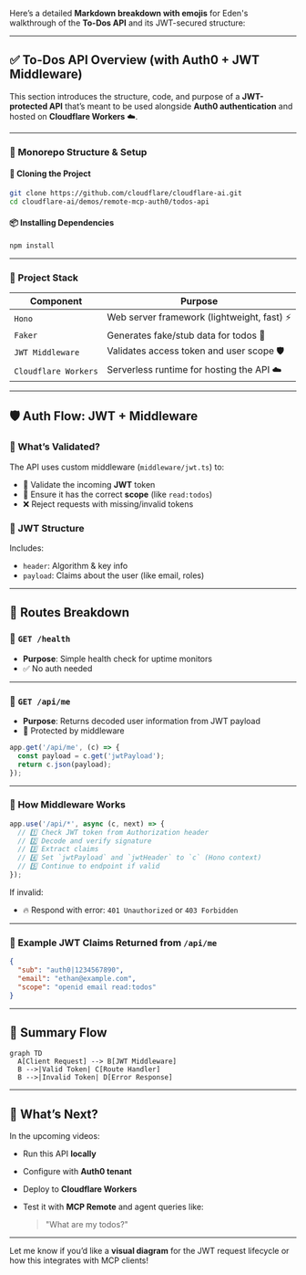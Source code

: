 Here’s a detailed **Markdown breakdown with emojis** for Eden's walkthrough of the **To-Dos API** and its JWT-secured structure:

---

## ✅ To-Dos API Overview (with Auth0 + JWT Middleware)

This section introduces the structure, code, and purpose of a **JWT-protected API** that’s meant to be used alongside **Auth0 authentication** and hosted on **Cloudflare Workers** ☁️.

---

### 🧬 Monorepo Structure & Setup

#### 🧱 Cloning the Project

```bash
git clone https://github.com/cloudflare/cloudflare-ai.git
cd cloudflare-ai/demos/remote-mcp-auth0/todos-api
```

#### 📦 Installing Dependencies

```bash
npm install
```

---

### 🧭 Project Stack

| Component            | Purpose                                     |
| -------------------- | ------------------------------------------- |
| `Hono`               | Web server framework (lightweight, fast) ⚡ |
| `Faker`              | Generates fake/stub data for todos 📄       |
| `JWT Middleware`     | Validates access token and user scope 🛡️    |
| `Cloudflare Workers` | Serverless runtime for hosting the API ☁️   |

---

## 🛡️ Auth Flow: JWT + Middleware

### 🔐 What’s Validated?

The API uses custom middleware (`middleware/jwt.ts`) to:

- 🧾 Validate the incoming **JWT** token
- 🔐 Ensure it has the correct **scope** (like `read:todos`)
- ❌ Reject requests with missing/invalid tokens

### 📍 JWT Structure

Includes:

- `header`: Algorithm & key info
- `payload`: Claims about the user (like email, roles)

---

## 🧵 Routes Breakdown

### 📍 `GET /health`

- **Purpose**: Simple health check for uptime monitors
- ✅ No auth needed

---

### 📍 `GET /api/me`

- **Purpose**: Returns decoded user information from JWT payload
- 🔐 Protected by middleware

```ts
app.get('/api/me', (c) => {
  const payload = c.get('jwtPayload');
  return c.json(payload);
});
```

---

### 🧪 How Middleware Works

```ts
app.use('/api/*', async (c, next) => {
  // 1️⃣ Check JWT token from Authorization header
  // 2️⃣ Decode and verify signature
  // 3️⃣ Extract claims
  // 4️⃣ Set `jwtPayload` and `jwtHeader` to `c` (Hono context)
  // 5️⃣ Continue to endpoint if valid
});
```

If invalid:

- 🔥 Respond with error: `401 Unauthorized` or `403 Forbidden`

---

### 🧪 Example JWT Claims Returned from `/api/me`

```json
{
  "sub": "auth0|1234567890",
  "email": "ethan@example.com",
  "scope": "openid email read:todos"
}
```

---

## 🔄 Summary Flow

```mermaid
graph TD
  A[Client Request] --> B[JWT Middleware]
  B -->|Valid Token| C[Route Handler]
  B -->|Invalid Token| D[Error Response]
```

---

## 🚀 What’s Next?

In the upcoming videos:

- Run this API **locally**
- Configure with **Auth0 tenant**
- Deploy to **Cloudflare Workers**
- Test it with **MCP Remote** and agent queries like:

  > "What are my todos?"

---

Let me know if you’d like a **visual diagram** for the JWT request lifecycle or how this integrates with MCP clients!
